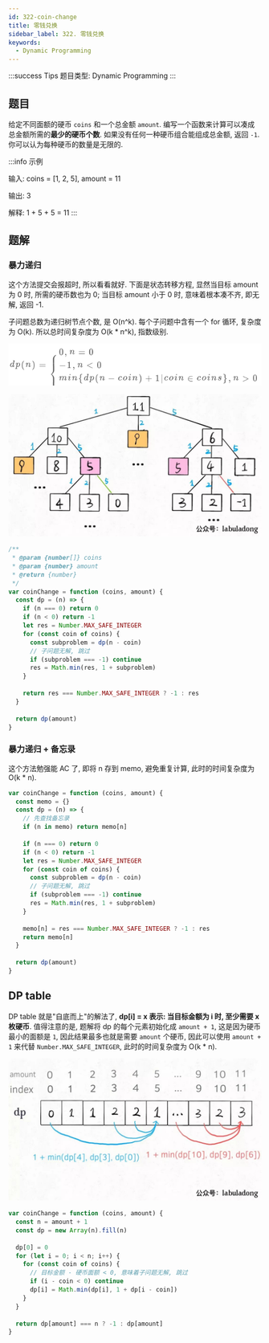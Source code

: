 ```yaml
---
id: 322-coin-change
title: 零钱兑换
sidebar_label: 322. 零钱兑换
keywords:
  - Dynamic Programming
---
```


:::success Tips
题目类型: Dynamic Programming
:::

## 题目

给定不同面额的硬币 `coins` 和一个总金额 `amount`. 编写一个函数来计算可以凑成总金额所需的**最少的硬币个数**. 如果没有任何一种硬币组合能组成总金额, 返回 `-1`. 你可以认为每种硬币的数量是无限的.

:::info 示例

输入: coins = [1, 2, 5], amount = 11

输出: 3

解释: 1 + 5 + 5 = 11
:::

## 题解

### 暴力递归

这个方法提交会报超时, 所以看看就好. 下面是状态转移方程, 显然当目标 amount 为 0 时, 所需的硬币数也为 0; 当目标 amount 小于 0 时, 意味着根本凑不齐, 即无解, 返回 -1.

子问题总数为递归树节点个数, 是 O(n^k). 每个子问题中含有一个 for 循环, 复杂度为 O(k). 所以总时间复杂度为 O(k \* n^k), 指数级别.

![322-coin-change](../../static/img/322-coin-change-1.png)

![322-coin-change](../../static/img/322-coin-change-2.jpeg)

```ts
/**
 * @param {number[]} coins
 * @param {number} amount
 * @return {number}
 */
var coinChange = function (coins, amount) {
  const dp = (n) => {
    if (n === 0) return 0
    if (n < 0) return -1
    let res = Number.MAX_SAFE_INTEGER
    for (const coin of coins) {
      const subproblem = dp(n - coin)
      // 子问题无解, 跳过
      if (subproblem === -1) continue
      res = Math.min(res, 1 + subproblem)
    }

    return res === Number.MAX_SAFE_INTEGER ? -1 : res
  }

  return dp(amount)
}
```

### 暴力递归 + 备忘录

这个方法勉强能 AC 了, 即将 n 存到 memo, 避免重复计算, 此时的时间复杂度为 O(k \* n).

```ts
var coinChange = function (coins, amount) {
  const memo = {}
  const dp = (n) => {
    // 先查找备忘录
    if (n in memo) return memo[n]

    if (n === 0) return 0
    if (n < 0) return -1
    let res = Number.MAX_SAFE_INTEGER
    for (const coin of coins) {
      const subproblem = dp(n - coin)
      // 子问题无解, 跳过
      if (subproblem === -1) continue
      res = Math.min(res, 1 + subproblem)
    }

    memo[n] = res === Number.MAX_SAFE_INTEGER ? -1 : res
    return memo[n]
  }

  return dp(amount)
}
```

## DP table

DP table 就是"自底而上"的解法了, **dp[i] = x 表示: 当目标金额为 i 时, 至少需要 x 枚硬币**. 值得注意的是, 题解将 dp 的每个元素初始化成 `amount + 1`, 这是因为硬币最小的面额是 `1`, 因此结果最多也就是需要 `amount` 个硬币, 因此可以使用 `amount + 1` 来代替 `Number.MAX_SAFE_INTEGER`, 此时的时间复杂度为 O(k \* n).

![322-coin-change](../../static/img/322-coin-change-3.jpeg)

```ts
var coinChange = function (coins, amount) {
  const n = amount + 1
  const dp = new Array(n).fill(n)

  dp[0] = 0
  for (let i = 0; i < n; i++) {
    for (const coin of coins) {
      // 目标金额 - 硬币面额 < 0, 意味着子问题无解, 跳过
      if (i - coin < 0) continue
      dp[i] = Math.min(dp[i], 1 + dp[i - coin])
    }
  }

  return dp[amount] === n ? -1 : dp[amount]
}
```
